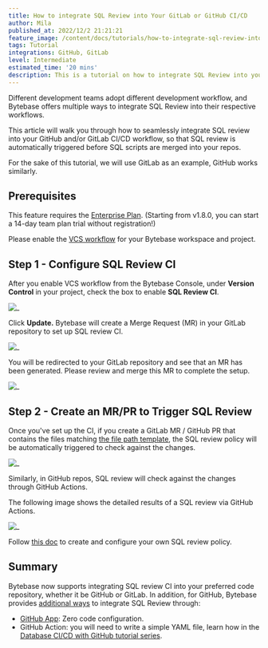 ```yaml
---
title: How to integrate SQL Review into Your GitLab or GitHub CI/CD
author: Mila
published_at: 2022/12/2 21:21:21
feature_image: /content/docs/tutorials/how-to-integrate-sql-review-into-gitlab-github-ci/sql-review-ci.webp
tags: Tutorial
integrations: GitHub, GitLab
level: Intermediate
estimated_time: '20 mins'
description: This is a tutorial on how to integrate SQL Review into your GitLab & GitHub CI/CD, so that SQL review is automatically triggered before SQL scripts are merged into your repos.
---
```


Different development teams adopt different development workflow, and Bytebase offers multiple ways to integrate SQL Review into their respective workflows.

This article will walk you through how to seamlessly integrate SQL review into your GitHub and/or GitLab CI/CD workflow, so that SQL review is automatically triggered before SQL scripts are merged into your repos.

For the sake of this tutorial, we will use GitLab as an example, GitHub works similarly.

## Prerequisites

This feature requires the [Enterprise Plan](/pricing). (Starting from v1.8.0, you can start a 14-day team plan trial without registration!)

Please enable the [VCS workflow](/docs/vcs-integration/overview) for your Bytebase workspace and project.

## Step 1 - Configure SQL Review CI

After you enable VCS workflow from the Bytebase Console, under **Version Control** in your project, check the box to enable **SQL Review CI**.

![_](/content/docs/tutorials/how-to-integrate-sql-review-into-gitlab-github-ci/enable-sql-review-ci.webp)

Click **Update.** Bytebase will create a Merge Request (MR) in your GitLab repository to set up SQL review CI.

![_](/content/docs/tutorials/how-to-integrate-sql-review-into-gitlab-github-ci/setup-sql-review-ci.webp)

You will be redirected to your GitLab repository and see that an MR has been generated. Please review and merge this MR to complete the setup.

![_](/content/docs/tutorials/how-to-integrate-sql-review-into-gitlab-github-ci/gitlab-mr.webp)

## Step 2 - Create an MR/PR to Trigger SQL Review

Once you've set up the CI, if you create a GitLab MR / GitHub PR that contains the files matching [the file path template](/docs/vcs-integration/name-and-organize-schema-files#file-path-template), the SQL review policy will be automatically triggered to check against the changes.

![_](/content/docs/tutorials/how-to-integrate-sql-review-into-gitlab-github-ci/gitlab-sql-review.webp)

Similarly, in GitHub repos, SQL review will check against the changes through GitHub Actions.

The following image shows the detailed results of a SQL review via GitHub Actions.

![_](/content/docs/tutorials/how-to-integrate-sql-review-into-gitlab-github-ci/gha-sql-review-details.webp)

Follow [this doc](/docs/sql-review/review-policy/#create-schema-review-policy) to create and configure your own SQL review policy.

## Summary

Bytebase now supports integrating SQL review CI into your preferred code repository, whether it be GitHub or GitLab. In addition, for GitHub, Bytebase provides [additional ways](/docs/sql-review/sql-advisor/overview) to integrate SQL Review through:

- [GitHub App](https://github.com/marketplace/bytebase): Zero code configuration.
- GitHub Action: you will need to write a simple YAML file, learn how in the [Database CI/CD with GitHub tutorial series](/docs/tutorials/database-cicd-best-practice-with-github).

